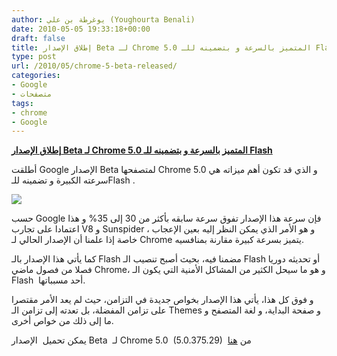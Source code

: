 ```yaml
---
author: يوغرطة بن علي (Youghourta Benali)
date: 2010-05-05 19:33:18+00:00
draft: false
title: إطلاق الإصدار Beta لـ Chrome 5.0 المتميز بالسرعة و بتضمينه للـ Flash
type: post
url: /2010/05/chrome-5-beta-released/
categories:
- Google
- متصفحات
tags:
- chrome
- Google
---
```


[**إطلاق الإصدار Beta لـ Chrome 5.0 المتميز بالسرعة و بتضمينه للـ Flash**](https://www.it-scoop.com/2010/05/chrome-5-beta-released/)


أطلقت Google الإصدار Beta لمتصفحها Chrome 5.0 و الذي قد تكون أهم ميزاته هي سرعته الكبيرة و تضمينه للـFlash .

[![](https://www.it-scoop.com/wp-content/uploads/2010/03/ChromeFlash-e1270054475670.png)
](https://www.it-scoop.com/2010/05/chrome-5-beta-released/)

حسب Google فإن سرعة هذا الإصدار تفوق سرعة سابقه بأكثر من 30 إلى 35% و هذا اعتمادا على تجارب V8 و Sunspider ، و هو الأمر الذي يمكن النظر إليه بعين الإعجاب خاصة إذا علمنا أن الإصدار الحالي لـ Chrome يتميز بسرعة كبيرة مقارنة بمنافسيه.

كما يأتي هذا الإصدار بالـ Flash مضمنا فيه، بحيث أصبح تنصيب الـ Flash أو تحديثه دوريا فصلا من فصول ماضي Chrome، و هو ما سيحل الكثير من المشاكل الأمنية التي يكون الـ Flash  أحد مسبباتها.

و فوق كل هذا، يأتي هذا الإصدار بخواص جديدة في التزامن، حيث لم يعد الأمر مقتصرا على تزامن المفضلة، بل تعدته إلى تزامن الـ Themes و صفحة البداية، و لغة المتصفح و ما إلى ذلك من خواص أخرى.

يمكن تحميل  الإصدار Beta  لـ Chrome 5.0  (5.0.375.29)  من [هنا](http://www.google.com/intl/en/landing/chrome/beta/)
